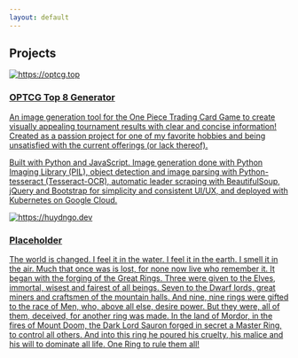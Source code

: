 ```yaml
---
layout: default
---
```


## Projects

<div class="project-cards">
  <a href="https://optcg.top" target="_blank" class="project-card">
    <div class="project-card-image">
      <img src="https://optcg.top/static/images/example.png" alt="https://optcg.top">
    </div>
    <div class="project-card-content">
      <h3>OPTCG Top 8 Generator</h3>
      <p>An image generation tool for the One Piece Trading Card Game to create visually appealing tournament results with clear and concise information! Created as a passion project for one of my favorite hobbies and being unsatisfied with the current offerings (or lack thereof).</p>
      <p>Built with Python and JavaScript. Image generation done with Python Imaging Library (PIL), object detection and image parsing with Python-tesseract (Tesseract-OCR), automatic leader scraping with BeautifulSoup, jQuery and Bootstrap for simplicity and consistent UI/UX, and deployed with Kubernetes on Google Cloud.</p>
    </div>
  </a>

  <a href="https://huydngo.dev" target="_blank" class="project-card">
    <div class="project-card-image">
      <img src="https://www.watchmojo.com/uploads/thumbs720/Fi-M-Top10-The-Lord-of-the-Rings-Characters_R1L2K1-1080p30.jpg" alt="https://huydngo.dev">
    </div>
    <div class="project-card-content">
      <h3>Placeholder</h3>
      <p>The world is changed. I feel it in the water. I feel it in the earth. I smell it in the air. Much that once was is lost, for none now live who remember it. It began with the forging of the Great Rings. Three were given to the Elves, immortal, wisest and fairest of all beings. Seven to the Dwarf lords, great miners and craftsmen of the mountain halls. And nine, nine rings were gifted to the race of Men, who, above all else, desire power. But they were, all of them, deceived, for another ring was made. In the land of Mordor, in the fires of Mount Doom, the Dark Lord Sauron forged in secret a Master Ring, to control all others. And into this ring he poured his cruelty, his malice and his will to dominate all life. One Ring to rule them all!</p>
    </div>
  </a>
</div>

